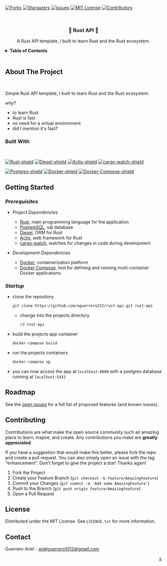 <a name="readme-top"></a>
<!-- PROJECT SHIELDS -->
<!-- [![LinkedIn][linkedin-shield]][linkedin-url] -->
[![Forks][forks-shield]][forks-url]
[![Stargazers][stars-shield]][stars-url]
[![Issues][issues-shield]][issues-url]
[![MIT License][license-shield]][license-url]
[![Contributors][contributors-shield]][contributors-url]

<!-- PROJECT LOGO -->
<br />
<div align="center">
    <h3 align="center">🦀 Rust API 🦀</h3>
    <p align="center">
        A Rust API template, I built to learn Rust and the Rust ecosystem.   
    </p>
</div>

<!-- TABLE OF CONTENTS -->
<details>
  <summary><strong>Table of Contents</strong></summary>
  <ol>
    <li>
      <a href="#about-the-project">About The Project</a>
      <ul>
        <li><a href="#built-with">Built With</a></li>
      </ul>
    </li>
    <li>
      <a href="#getting-started">Getting Started</a>
      <ul>
        <li><a href="#prerequisites">Prerequisites</a></li>
        <li><a href="#startup">Running the App</a></li>
      </ul>
    </li>
    <li><a href="#roadmap">Roadmap</a></li>
    <li><a href="#contributing">Contributing</a></li>
    <li><a href="#license">License</a></li>
    <li><a href="#contact">Contact</a></li>
    <!-- <li><a href="#acknowledgments">Acknowledgments</a></li> -->
  </ol>
</details>

<br>

<!-- ABOUT THE PROJECT -->
## **About The Project**

<br>

Simple Rust API template, I built to learn Rust and the Rust ecosystem.

*why*?
- to learn Rust
- Rust is fast
- no need for a virtual environment
- did I mention it's fast?




### **Built With**

</br>

[![Rust-shield]][Rust-url]
[![Diesel-shield]][Diesel-url]
[![Actix-shield]][Actix-url]
[![cargo-watch-shield]][cargo-watch-url]

[![Postgres-shield]][Postgres-url]
[![Docker-shield]][Docker-url]
[![Docker-Compose-shield]][Docker-Compose-url]


<!-- GETTING STARTED -->
## **Getting Started**

### ***Prerequisites***

* *Project Dependencies*
  *  [Rust](https://www.rust-lang.org/), main programming language for the application
  *  [PostgreSQL](https://www.postgresql.org/), sql database
  *  [Diesel](http://diesel.rs/), ORM for Rust
  *  [Actix](https://actix.rs/), web framework for Rust
  * [cargo-watch](https://github.com/watchexec/cargo-watch), watches for changes in code during development

* *Development Dependencies*
    *  [Docker](https://www.docker.com/), containerization platform
    *  [Docker Compose](https://docs.docker.com/compose/), tool for defining and running multi-container Docker applications

### ***Startup***

* clone the repository
    ```sh
    git clone https://github.com/aguerrero232/rust-api.git rust-api
    ```

  * change into the projects directory

      ```sh
      cd rust-api
      ```

* build the projects app container

    ```sh
    docker-compose build
    ```

* run the projects containers

    ```sh
    docker-compose up
    ```

* you can now access the app at `localhost:8080` with a postgres database running at `localhost:5432`

<!-- ROADMAP -->
## **Roadmap**

See the [open issues](https://github.com/aguerrero232/rust-api) for a full list of proposed features (and known issues).

<!-- CONTRIBUTING -->
## **Contributing**

Contributions are what make the open source community such an amazing place to learn, inspire, and create. Any contributions you make are **greatly appreciated**.

If you have a suggestion that would make this better, please fork the repo and create a pull request. You can also simply open an issue with the tag "enhancement".
Don't forget to give the project a star! Thanks again!

1. Fork the Project
2. Create your Feature Branch (`git checkout -b feature/AmazingFeature`)
3. Commit your Changes (`git commit -m 'Add some AmazingFeature'`)
4. Push to the Branch (`git push origin feature/AmazingFeature`)
5. Open a Pull Request

<!-- LICENSE -->
## **License**

Distributed under the MIT License. See `LICENSE.txt` for more information.


<!-- CONTACT -->
## **Contact**

Guerrero Ariel - arielguerrero1012@gmail.com


<p align="right"><a href="#readme-top">🔝</a></p>



<!-- ACKNOWLEDGMENTS -->
<!-- ## Acknowledgments -->

<!-- MARKDOWN LINKS & IMAGES -->
<!-- https://www.markdownguide.org/basic-syntax/#reference-style-links -->
[contributors-shield]: https://img.shields.io/github/contributors/aguerrero232/rust-api.svg?style=for-the-badge
[contributors-url]: https://github.com/aguerrero232/rust-api/graphs/contributors
[forks-shield]: https://img.shields.io/github/forks/aguerrero232/rust-api.svg?style=for-the-badge
[forks-url]: https://github.com/aguerrero232/rust-api/network/members
[stars-shield]: https://img.shields.io/github/stars/aguerrero232/rust-api.svg?style=for-the-badge
[stars-url]: https://github.com/aguerrero232/rust-api/stargazers
[issues-shield]: https://img.shields.io/github/issues/aguerrero232/rust-api.svg?style=for-the-badge
[issues-url]: https://github.com/aguerrero232/rust-api/issues

[license-shield]: https://img.shields.io/github/license/aguerrero232/rust-api.svg?style=for-the-badge

[license-url]: https://github.com/aguerrero232/rust-api/blob/main/LICENSE.txt

[linkedin-shield]: https://img.shields.io/badge/-LinkedIn-black.svg?style=for-the-badge&logo=linkedin&colorB=555
[linkedin-url]: https://www.linkedin.com/in/arielguerrero1012/
[product-screenshot]: images/screenshot.png

[Rust-shield]: https://img.shields.io/badge/Rust-000000?style=for-the-badge&logo=rust&logoColor=white
[Rust-url]: https://www.rust-lang.org/
[Postgres-shield]: https://img.shields.io/badge/PostgreSQL-316192?style=for-the-badge&logo=postgresql&logoColor=white
[Postgres-url]: https://www.postgresql.org/
[Docker-shield]: https://img.shields.io/badge/Docker-2CA5E0?style=for-the-badge&logo=docker&logoColor=white
[Docker-url]: https://www.docker.com/
[Docker-compose-shield]: https://img.shields.io/badge/Docker%20Compose-007ACC?style=for-the-badge&logo=docker&logoColor=white
[Docker-compose-url]: https://docs.docker.com/compose/
[Diesel-shield]: https://img.shields.io/badge/Diesel-000000?style=for-the-badge&logo=rust&logoColor=white
[Diesel-url]: http://diesel.rs/
[Actix-shield]: https://img.shields.io/badge/Actix-000000?style=for-the-badge&logo=rust&logoColor=white
[Actix-url]: https://actix.rs/
[Cargo-watch-shield]: https://img.shields.io/badge/Cargo%20Watch-000000?style=for-the-badge&logo=rust&logoColor=white
[Cargo-watch-url]: https://github.com/watchexec/cargo-watch